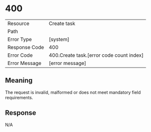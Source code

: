 # 400

|                                       |                                                 |
| ------------------------------------- | ----------------------------------------------- |
| Resource                              | Create task                                         |
| Path                                  |                                            |
| Error Type                            | [system]                                       |
| Response Code                         | 400                                              |
| Error Code                            | 400.Create task.[error code count index]                                     |
| Error Message                         | [error message] |

## Meaning
The request is invalid, malformed or does not meet mandatory field requirements.

## Response


N/A

